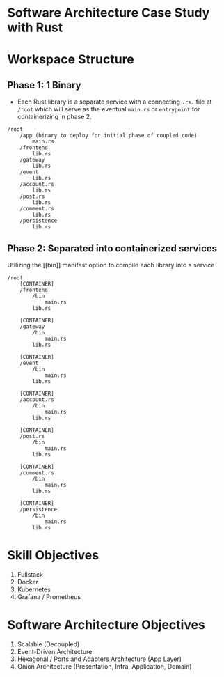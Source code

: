 # Software Architecture Case Study with Rust

# Workspace Structure

## Phase 1: 1 Binary

- Each Rust library is a separate service with a connecting `.rs.` file at `/root` which will serve as the eventual `main.rs` or `entrypoint` for containerizing in phase 2.

```
/root
    /app (binary to deploy for initial phase of coupled code)
        main.rs
    /frontend
        lib.rs
    /gateway
        lib.rs
    /event
        lib.rs
    /account.rs
        lib.rs
    /post.rs
        lib.rs
    /comment.rs
        lib.rs
    /persistence
        lib.rs
```

## Phase 2: Separated into containerized services

Utilizing the [[bin]] manifest option to compile each library into a service

```
/root
    [CONTAINER]
    /frontend
        /bin
            main.rs
        lib.rs

    [CONTAINER]
    /gateway
        /bin
            main.rs
        lib.rs

    [CONTAINER]
    /event
        /bin
            main.rs
        lib.rs

    [CONTAINER]
    /account.rs
        /bin
            main.rs
        lib.rs

    [CONTAINER]
    /post.rs
        /bin
            main.rs
        lib.rs

    [CONTAINER]
    /comment.rs
        /bin
            main.rs
        lib.rs

    [CONTAINER]
    /persistence
        /bin
            main.rs
        lib.rs
```

# Skill Objectives
1. Fullstack
2. Docker
3. Kubernetes
4. Grafana / Prometheus

# Software Architecture Objectives
1. Scalable (Decoupled)
2. Event-Driven Architecture
3. Hexagonal / Ports and Adapters Architecture (App Layer)
5. Onion Architecture (Presentation, Infra, Application, Domain)


